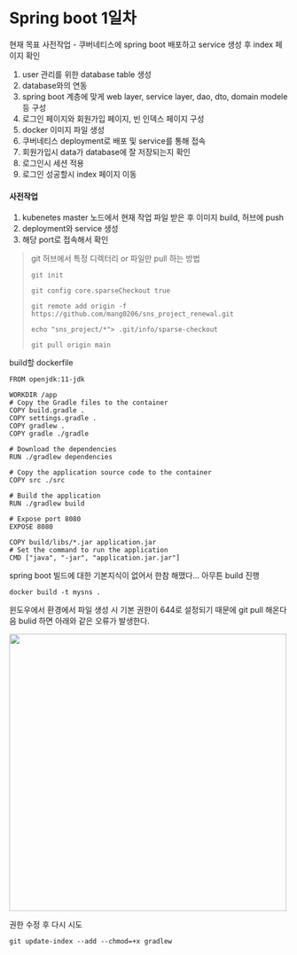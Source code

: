 Spring boot 1일차
======

현재 목표
사전작업 - 쿠버네티스에 spring boot 배포하고 service 생성 후 index 페이지 확인

1. user 관리를 위한 database table 생성
2. database와의 연동
3. spring boot 계층에 맞게 web layer, service layer, dao, dto, domain modele등 구성
4. 로그인 페이지와 회원가입 페이지, 빈 인덱스 페이지 구성
5. docker 이미지 파일 생성
6. 쿠버네티스 deployment로 배포 및 service를 통해 접속
7. 회원가입시 data가 database에 잘 저장되는지 확인
8. 로그인시 세션 적용
9. 로그인 성공할시 index 페이지 이동

#### 사전작업
1. kubenetes master 노드에서 현재 작업 파일 받은 후 이미지 build, 허브에 push
2. deployment와 service 생성
3. 해당 port로 접속해서 확인

> git 허브에서 특정 디렉터리 or 파일만 pull 하는 방법
> ```
> git init
> 
> git config core.sparseCheckout true
> 
> git remote add origin -f https://github.com/mang0206/sns_project_renewal.git
> 
> echo "sns_project/*"> .git/info/sparse-checkout
> 
> git pull origin main
> ```

build할 dockerfile
```
FROM openjdk:11-jdk

WORKDIR /app
# Copy the Gradle files to the container
COPY build.gradle .
COPY settings.gradle .
COPY gradlew .
COPY gradle ./gradle

# Download the dependencies
RUN ./gradlew dependencies

# Copy the application source code to the container
COPY src ./src

# Build the application
RUN ./gradlew build

# Expose port 8080
EXPOSE 8080

COPY build/libs/*.jar application.jar
# Set the command to run the application
CMD ["java", "-jar", "application.jar.jar"]
```

spring boot 빌드에 대한 기본지식이 없어서 한참 해맸다... 아무튼 build 진행

```
docker build -t mysns .
```
윈도우에서 환경에서 파일 생성 시 기본 권한이 644로 설정되기 때문에 git pull 해온다음 bulid 하면 아래와 같은 오류가 발생한다.

<img src="https://user-images.githubusercontent.com/86212081/227753245-556edcb4-4860-4aa7-b118-4bc45743dc7d.png" width=500>

권한 수정 후 다시 시도
```
git update-index --add --chmod=+x gradlew
```

